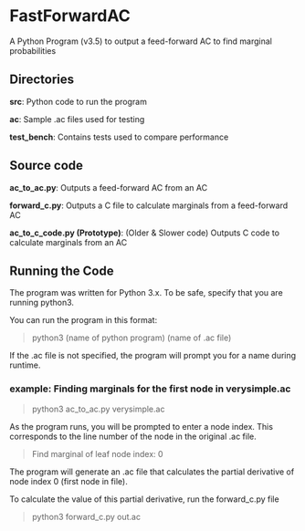 # FastForwardAC
A Python Program (v3.5) to output a feed-forward AC to find marginal probabilities

## Directories
**src**: Python code to run the program

**ac**: Sample .ac files used for testing

**test_bench**: Contains tests used to compare performance

## Source code
**ac_to_ac.py**: Outputs a feed-forward AC from an AC

**forward_c.py**: Outputs a C file to calculate marginals from a feed-forward AC

**ac_to_c_code.py (Prototype)**: (Older & Slower code) Outputs C code to calculate marginals from an AC

## Running the Code
The program was written for Python 3.x. To be safe, specify that you are running python3. 

You can run the program in this format: 
> python3 (name of python program) (name of .ac file) 

If the .ac file is not specified, the program will prompt you for a name during runtime.

### example: Finding marginals for the first node in verysimple.ac
> python3 ac_to_ac.py verysimple.ac

As the program runs, you will be prompted to enter a node index. This corresponds to the line number of the node in the original .ac file.
> Find marginal of leaf node index: 0 

The program will generate an .ac file that calculates the partial derivative of node index 0 (first node in file). 

To calculate the value of this partial derivative, run the forward_c.py file
> python3 forward_c.py out.ac
